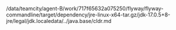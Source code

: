 /data/teamcity/agent-B/work/717f65632a075250/flyway/flyway-commandline/target/dependency/jre-linux-x64-tar.gz/jdk-17.0.5+8-jre/legal/jdk.localedata/../java.base/cldr.md